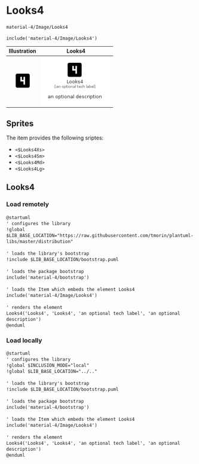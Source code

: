 # Looks4


```text
material-4/Image/Looks4
```

```text
include('material-4/Image/Looks4')
```



| Illustration | Looks4 |
| :---: | :---: |
| ![illustration for Illustration](../../material-4/Image/Looks4.png) | ![illustration for Looks4](../../material-4/Image/Looks4.Local.png) |



## Sprites
The item provides the following sriptes:

- `<$Looks4Xs>`
- `<$Looks4Sm>`
- `<$Looks4Md>`
- `<$Looks4Lg>`





## Looks4

### Load remotely
```plantuml
@startuml
' configures the library
!global $LIB_BASE_LOCATION="https://raw.githubusercontent.com/tmorin/plantuml-libs/master/distribution"

' loads the library's bootstrap
!include $LIB_BASE_LOCATION/bootstrap.puml

' loads the package bootstrap
include('material-4/bootstrap')

' loads the Item which embeds the element Looks4
include('material-4/Image/Looks4')

' renders the element
Looks4('Looks4', 'Looks4', 'an optional tech label', 'an optional description')
@enduml
```

### Load locally
```plantuml
@startuml
' configures the library
!global $INCLUSION_MODE="local"
!global $LIB_BASE_LOCATION="../.."

' loads the library's bootstrap
!include $LIB_BASE_LOCATION/bootstrap.puml

' loads the package bootstrap
include('material-4/bootstrap')

' loads the Item which embeds the element Looks4
include('material-4/Image/Looks4')

' renders the element
Looks4('Looks4', 'Looks4', 'an optional tech label', 'an optional description')
@enduml
```


